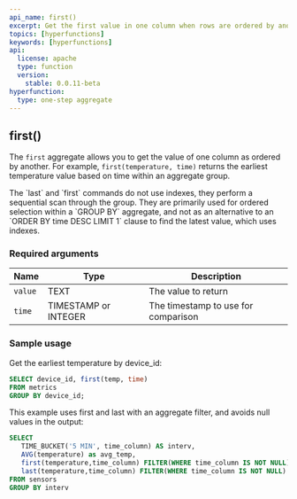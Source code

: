 ```yaml
---
api_name: first()
excerpt: Get the first value in one column when rows are ordered by another column
topics: [hyperfunctions]
keywords: [hyperfunctions]
api:
  license: apache
  type: function
  version:
    stable: 0.0.11-beta
hyperfunction:
  type: one-step aggregate
---
```


## first()

The `first` aggregate allows you to get the value of one column
as ordered by another. For example, `first(temperature, time)` returns the
earliest temperature value based on time within an aggregate group.

<highlight type="important">
The `last` and `first` commands do not use indexes, they perform a sequential
scan through the group. They are primarily used for ordered selection within a
`GROUP BY` aggregate, and not as an alternative to an
`ORDER BY time DESC LIMIT 1` clause to find the latest value, which uses
indexes.
</highlight>

### Required arguments

|Name|Type|Description|
|---|---|---|
|`value`|TEXT|The value to return|
|`time`|TIMESTAMP or INTEGER|The timestamp to use for comparison|

### Sample usage

Get the earliest temperature by device_id:

```sql
SELECT device_id, first(temp, time)
FROM metrics
GROUP BY device_id;
```

This example uses first and last with an aggregate filter, and avoids null
values in the output:

```sql
SELECT
   TIME_BUCKET('5 MIN', time_column) AS interv,
   AVG(temperature) as avg_temp,
   first(temperature,time_column) FILTER(WHERE time_column IS NOT NULL) AS beg_temp,
   last(temperature,time_column) FILTER(WHERE time_column IS NOT NULL) AS end_temp
FROM sensors
GROUP BY interv
```
